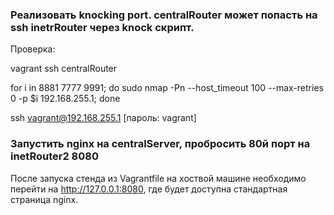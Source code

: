 ### Реализовать knocking port. centralRouter может попасть на ssh inetrRouter через knock скрипт.

Проверка:

vagrant ssh centralRouter

for i in 8881 7777 9991; do sudo nmap -Pn --host_timeout 100 --max-retries 0 -p $i 192.168.255.1; done

ssh vagrant@192.168.255.1 [пароль: vagrant]

### Запустить nginx на centralServer, пробросить 80й порт на inetRouter2 8080

После запуска  стенда из Vagrantfile на хоствой машине необходимо перейти на http://127.0.0.1:8080, где будет доступна стандартная страница nginx.
